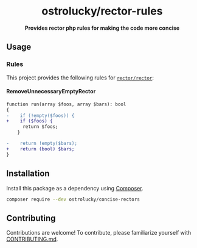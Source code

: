 <h1 align="center">ostrolucky/rector-rules</h1>

<p align="center">
    <strong>Provides rector php rules for making the code more concise</strong>
</p>

<!--
TODO: Make sure the following URLs are correct and working for your project.
      Then, remove these comments to display the badges, giving users a quick
      overview of your package.

<p align="center">
    <a href="https://github.com/ostrolucky/concise-rectors"><img src="https://img.shields.io/badge/source-ostrolucky/concise--rectors-blue.svg?style=flat-square" alt="Source Code"></a>
    <a href="https://packagist.org/packages/ostrolucky/concise-rectors"><img src="https://img.shields.io/packagist/v/ostrolucky/concise-rectors.svg?style=flat-square&label=release" alt="Download Package"></a>
    <a href="https://php.net"><img src="https://img.shields.io/packagist/php-v/ostrolucky/concise-rectors.svg?style=flat-square&colorB=%238892BF" alt="PHP Programming Language"></a>
    <a href="https://github.com/ostrolucky/concise-rectors/blob/main/LICENSE"><img src="https://img.shields.io/packagist/l/ostrolucky/concise-rectors.svg?style=flat-square&colorB=darkcyan" alt="Read License"></a>
    <a href="https://github.com/ostrolucky/concise-rectors/actions/workflows/continuous-integration.yml"><img src="https://img.shields.io/github/actions/workflow/status/ostrolucky/concise-rectors/continuous-integration.yml?branch=main&style=flat-square&logo=github" alt="Build Status"></a>
    <a href="https://codecov.io/gh/ostrolucky/concise-rectors"><img src="https://img.shields.io/codecov/c/gh/ostrolucky/concise-rectors?label=codecov&logo=codecov&style=flat-square" alt="Codecov Code Coverage"></a>
    <a href="https://shepherd.dev/github/ostrolucky/concise-rectors"><img src="https://img.shields.io/endpoint?style=flat-square&url=https%3A%2F%2Fshepherd.dev%2Fgithub%2Fostrolucky%2Fconcise-rectors%2Fcoverage" alt="Psalm Type Coverage"></a>
</p>
-->


## Usage

### Rules

This project provides the following rules for [`rector/rector`](https://github.com/rectorphp/rector):

#### RemoveUnnecessaryEmptyRector
```diff
function run(array $foos, array $bars): bool
{
-    if (!empty($foos)) {
+    if ($foos) {
      return $foos;
    }

-    return !empty($bars);
+    return (bool) $bars;
}
```


## Installation

Install this package as a dependency using [Composer](https://getcomposer.org).

``` bash
composer require --dev ostrolucky/concise-rectors
```

<!--
## Usage

Provide a brief description or short example of how to use this library.
If you need to provide more detailed examples, use the `docs/` directory
and provide a link here to the documentation.

``` php
use Ostrolucky\RectorRules\Example;

$example = new Example();
echo $example->greet('fellow human');
```
-->


## Contributing

Contributions are welcome! To contribute, please familiarize yourself with
[CONTRIBUTING.md](CONTRIBUTING.md).
